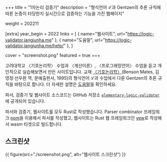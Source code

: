 +++
title = "1차논리 검증기"
description = "형식언어 ℒ과 Gentzen의 추론 규칙에 따른 논증이 타당한지 실시간으로 검증하는 기능을 가진 웹페이지"

weight = 202211

[extra]
year_begin = 2022
links = [
    { name="웹사이트", url="https://logic-validator.jangjunha.me" },
    { name="도움말", url="https://logic-validator.jangjunha.me/help/" },
]

cover = "screenshot.png"
featured = true
+++

고려대학교 〈기호논리학〉 수업과 〈계산이론〉, 〈프로그래밍언어〉 수업을 듣고 개인적으로 실습해보면서 만든 사이트입니다. 교재 [〈기호논리학〉][elementary-logic-book](Benson Mates, 김영정·선우환 역, 문예출판사, 1995)의 형식언어 ℒ과 수업에서 다룬 Gentzen의 추론 규칙을 바탕으로 합니다. 더 자세한 설명은 [도움말][help]을 확인하세요.

파서, 검증기 및 웹사이트 소스코드는 GitHub 저장소 [`elementary-logic-validator`][elementary-logic-validator-repo]에 공개되어 있습니다.

파서와 검증기, 웹사이트를 모두 Rust로 작성했습니다. Parser combinator 프레임워크 [nom][nom]을 이용해서 파서를 작성했고, 웹사이트는 Rust 웹 프레임워크인 [yew][yew]로 작성해서 wasm 타겟으로 빌드합니다.


## 스크린샷

<div class="[&_img]:max-h-[48rem] [&_img]:shadow-lg [&_img]:rounded">
{{ figure(src="./screenshot.png", alt="웹사이트 스크린샷") }}
</div>

[elementary-logic-book]: https://product.kyobobook.co.kr/detail/S000000548655
[elementary-logic-validator-repo]: https://github.com/jangjunha/elementary-logic-validator
[help]: https://logic-validator.jangjunha.me/help/
[nom]: https://github.com/Geal/nom
[yew]: https://yew.rs
